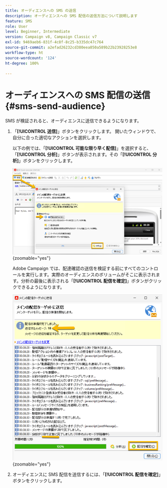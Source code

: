 ```yaml
---
title: オーディエンスへの SMS の送信
description: オーディエンスへの SMS 配信の送信方法について説明します
feature: SMS
role: User
level: Beginner, Intermediate
version: Campaign v8, Campaign Classic v7
exl-id: 9469aeb6-831f-4c8f-8c25-b335dc47c764
source-git-commit: a2efad26232cd380eea850a589b22b23928253e8
workflow-type: ht
source-wordcount: '124'
ht-degree: 100%

---
```


# オーディエンスへの SMS 配信の送信 {#sms-send-audience}

SMS が検証されると、オーディエンスに送信できるようになります。

1. 「**[!UICONTROL 送信]**」ボタンをクリックします。
開いたウィンドウで、自分に合った適切なアクションを選択します。

   以下の例では、「**[!UICONTROL 可能な限り早く配信]**」を選択すると、「**[!UICONTROL 分析]**」ボタンが表示されます。その「**[!UICONTROL 分析]**」ボタンをクリックします。

   ![](assets/send_action.png){zoomable="yes"}

   Adobe Campaign では、配達確認の送信を検証する前にすべてのコントロールを実行します。実際のオーディエンスのボリュームがそこに表示されます。分析の最後に表示される「**[!UICONTROL 配信を確定]**」ボタンがクリックできるようになります。

   ![](assets/send_analyze.png){zoomable="yes"}

1. オーディエンスに SMS 配信を送信するには、「**[!UICONTROL 配信を確定]**」ボタンをクリックします。
